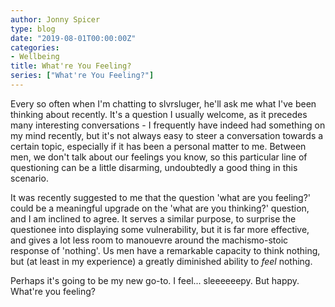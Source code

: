 ```yaml
---
author: Jonny Spicer
type: blog
date: "2019-08-01T00:00:00Z"
categories:
- Wellbeing
title: What're You Feeling?
series: ["What're You Feeling?"]
---
```

Every so often when I'm chatting to slvrsluger, he'll ask me what I've been thinking about recently. It's a question I usually welcome, as it precedes many interesting conversations - I frequently have indeed had something on my mind recently, but it's not always easy to steer a conversation towards a certain topic, especially if it has been a personal matter to me. Between men, we don't
talk about our feelings you know, so this particular line of questioning can be a little disarming, undoubtedly a good thing in this scenario.

It was recently suggested to me that the question 'what are you feeling?' could be a meaningful upgrade on the 'what are you thinking?' question, and I am inclined to agree. It serves a similar purpose, to surprise the questionee into displaying some vulnerability, but it is far more effective, and gives a lot less room to manouevre around the machismo-stoic response of 'nothing'.
Us men have a remarkable capacity to think nothing, but (at least in my experience) a greatly diminished ability to *feel* nothing.

Perhaps it's going to be my new go-to. I feel... sleeeeeepy. But happy. What're you feeling?
